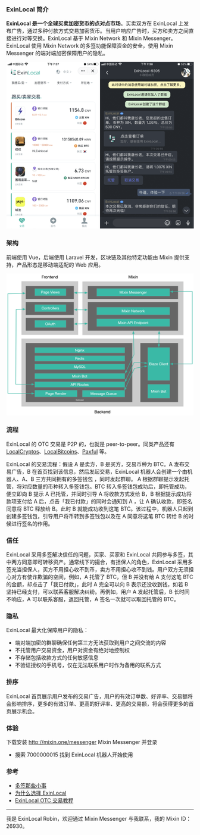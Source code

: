 
### ExinLocal 简介

**ExinLocal 是一个全球买卖加密货币的点对点市场**。买卖双方在 ExinLocal 上发布广告，通过多种付款方式交易加密货币。当用户响应广告时，买方和卖方之间直接进行对等交换。ExinLocal 基于 Mixin Network 和 Mixin Messenger。ExinLocal 使用 Mixin Network 的多签功能保障资金的安全，使用 Mixin Messenger 的端对端加密保障用户的隐私。

![](./exin-local-screenshot.png)

### 架构
前端使用 Vue，后端使用 Laravel 开发，区块链及其他特定功能由 Mixin 提供支持，产品形态是移动端适配的 Web 应用。

![](./exin-local-structure.png)

### 流程

ExinLocal 的 OTC 交易是 P2P 的，也就是 peer-to-peer。同类产品还有 [LocalCryptos](https://localcryptos.com)、[LocalBitcoins](https://localbitcoins.com)、[Paxful](https://paxful.com) 等。

ExinLocal 的交易流程：假设 A 是卖方，B 是买方，交易币种为 BTC。A 发布交易广告，B 在首页找到该信息，然后发起交易，ExinLocal 机器人会创建一个由机器人、A、B 三方共同拥有的多签钱包 ，同时发起群聊。 A 根据群聊提示发起托管，将对应数量的币种转入多签钱包。BTC 转入多签钱包成功后，即托管成功，便立即向 B 提示 A 已托管，并同时引导 A 将收款方式发给 B，B 根据提示成功将款项支付给 A 后，点击「我已付款」的同时会通知到 A ，让 A 确认收款，即签名同意将 BTC 释放给 B。此时 B 就能成功收到这笔 BTC。该过程中，机器人只起到创建多签钱包，引导用户将币转到多签钱包以及在 A 同意将这笔 BTC 转给 B 的时候进行签名的作用。

### 信任
ExinLocal 采用多签解决信任的问题，买家、买家和 ExinLocal 共同参与多签，其中两方同意即可转移资产。通常线下的撮合，有担保人的角色，ExinLocal 采用多签充当担保人，买方不用担心收不到币，卖方不用担心收不到钱。用户双方无须担心对方有使诈欺骗的空间，例如，A 托管了 BTC，但 B 并没有给 A 支付这笔 BTC 的金额，却点击了「我已付款」，此时 A 完全可以向 B 表示还没收到钱，如若 B 坚持已经支付，可以联系客服解决纠纷。再例如，用户 A 发起托管后，B 长时间不响应，A 可以联系客服，返回托管，A 签名一次就可以取回托管的 BTC。

### 隐私
ExinLocal 最大化保障用户的隐私：
- 端对端加密的群聊确保任何第三方无法获取到用户之间交流的内容
- 不托管用户交易资金，用户对资金有绝对地控制权
- 不存储包括收款方式的任何敏感信息
- 不验证授权的手机号，仅在无法联系用户时作为备用的联系方式

### 排序
ExinLocal 首页展示用户发布的交易广告，用户的有效订单数、好评率、交易额将会影响排序，更多的有效订单、更高的好评率、更高的交易额，将会获得更多的首页展示机会。

### 体验
下载安装 http://mixin.one/messenger Mixin Messenger 并登录
- 搜索 7000000015 找到 ExinLocal 机器人开始使用

### 参考
- [多签那些小事](https://w3c.group/c/1581363093875579)
- [为什么选择 ExinLocal](https://w3c.group/c/1587127323846677)
- [ExinLocal OTC 交易教程](https://w3c.group/c/1588079774302618)


***
我是 ExinLocal Robin，欢迎通过 Mixin Messenger 与我联系，我的 Mixin ID：26930。

